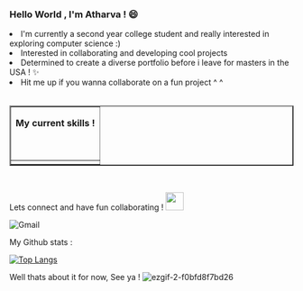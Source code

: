 ### Hello World , I'm Atharva ! 😄 

<li>I'm currently a second year college student and really interested in exploring computer science :)

<li>Interested in collaborating and developing cool projects

<li>Determined to create a diverse portfolio before i leave for masters in the USA ! ✨

<li>Hit me up if you wanna collaborate on a fun project ^ ^
<br>
<br>


<!-- <img src= "https://camo.githubusercontent.com/94be0a2e5be142925615e5821d97137a930d08fc154962ce43860f1957e6661e/68747470733a2f2f696d672e736869656c64732e696f2f62616467652f507974686f6e2d3337373641423f7374796c653d666f722d7468652d6261646765266c6f676f3d707974686f6e266c6f676f436f6c6f723d7768697465"> -->

<!-- <img src = "https://camo.githubusercontent.com/3e1012ffd12fb3c5a64eb49efb221ba71e9c84bb12f64b2a230351ae5a831da3/68747470733a2f2f696d672e736869656c64732e696f2f62616467652f432d3030353939433f7374796c653d666f722d7468652d6261646765266c6f676f3d63266c6f676f436f6c6f723d7768697465"> -->

<!-- <img src = "https://camo.githubusercontent.com/121f5000155889c0642b8a6b2a33a7f5fbe5c32d9133dac405ac269da15fcf94/68747470733a2f2f696d672e736869656c64732e696f2f62616467652f432532422532422d3030353939433f7374796c653d666f722d7468652d6261646765266c6f676f3d63253242253242266c6f676f436f6c6f723d7768697465"> -->

<!-- <img src = "https://camo.githubusercontent.com/d63d473e728e20a286d22bb2226a7bf45a2b9ac6c72c59c0e61e9730bfe4168c/68747470733a2f2f696d672e736869656c64732e696f2f62616467652f48544d4c352d4533344632363f7374796c653d666f722d7468652d6261646765266c6f676f3d68746d6c35266c6f676f436f6c6f723d7768697465"> -->

<table border="2" align="center">
<tbody><tr><td>
<p  dir="auto"><strong>My current skills ! </strong></p>
<!-- <p dir="auto"><strong>Skills</strong></p> -->
<p dir="auto"><a target="_blank" rel="noopener noreferrer" href="https://camo.githubusercontent.com/93c855ae825c1757f3426f05a05f4949d3b786c5b22d0edb53143a9e8f8499f6/68747470733a2f2f696d672e736869656c64732e696f2f62616467652f4a6176615363726970742d3332333333303f7374796c653d666f722d7468652d6261646765266c6f676f3d6a617661736372697074266c6f676f436f6c6f723d463744463145"><img src="https://camo.githubusercontent.com/93c855ae825c1757f3426f05a05f4949d3b786c5b22d0edb53143a9e8f8499f6/68747470733a2f2f696d672e736869656c64732e696f2f62616467652f4a6176615363726970742d3332333333303f7374796c653d666f722d7468652d6261646765266c6f676f3d6a617661736372697074266c6f676f436f6c6f723d463744463145" alt="" data-canonical-src="https://img.shields.io/badge/JavaScript-323330?style=for-the-badge&amp;logo=javascript&amp;logoColor=F7DF1E" style="max-width: 100%;"></a>
<a target="_blank" rel="noopener noreferrer" href="https://camo.githubusercontent.com/94be0a2e5be142925615e5821d97137a930d08fc154962ce43860f1957e6661e/68747470733a2f2f696d672e736869656c64732e696f2f62616467652f507974686f6e2d3337373641423f7374796c653d666f722d7468652d6261646765266c6f676f3d707974686f6e266c6f676f436f6c6f723d7768697465"><img src="https://camo.githubusercontent.com/94be0a2e5be142925615e5821d97137a930d08fc154962ce43860f1957e6661e/68747470733a2f2f696d672e736869656c64732e696f2f62616467652f507974686f6e2d3337373641423f7374796c653d666f722d7468652d6261646765266c6f676f3d707974686f6e266c6f676f436f6c6f723d7768697465" alt="" data-canonical-src="https://img.shields.io/badge/Python-3776AB?style=for-the-badge&amp;logo=python&amp;logoColor=white" style="max-width: 100%;"></a>
<a target="_blank" rel="noopener noreferrer" href="https://camo.githubusercontent.com/3e1012ffd12fb3c5a64eb49efb221ba71e9c84bb12f64b2a230351ae5a831da3/68747470733a2f2f696d672e736869656c64732e696f2f62616467652f432d3030353939433f7374796c653d666f722d7468652d6261646765266c6f676f3d63266c6f676f436f6c6f723d7768697465"><img src="https://camo.githubusercontent.com/3e1012ffd12fb3c5a64eb49efb221ba71e9c84bb12f64b2a230351ae5a831da3/68747470733a2f2f696d672e736869656c64732e696f2f62616467652f432d3030353939433f7374796c653d666f722d7468652d6261646765266c6f676f3d63266c6f676f436f6c6f723d7768697465" alt="" data-canonical-src="https://img.shields.io/badge/C-00599C?style=for-the-badge&amp;logo=c&amp;logoColor=white" style="max-width: 100%;"></a>
<a target="_blank" rel="noopener noreferrer" href="https://camo.githubusercontent.com/121f5000155889c0642b8a6b2a33a7f5fbe5c32d9133dac405ac269da15fcf94/68747470733a2f2f696d672e736869656c64732e696f2f62616467652f432532422532422d3030353939433f7374796c653d666f722d7468652d6261646765266c6f676f3d63253242253242266c6f676f436f6c6f723d7768697465"><img src="https://camo.githubusercontent.com/121f5000155889c0642b8a6b2a33a7f5fbe5c32d9133dac405ac269da15fcf94/68747470733a2f2f696d672e736869656c64732e696f2f62616467652f432532422532422d3030353939433f7374796c653d666f722d7468652d6261646765266c6f676f3d63253242253242266c6f676f436f6c6f723d7768697465" alt="" data-canonical-src="https://img.shields.io/badge/C%2B%2B-00599C?style=for-the-badge&amp;logo=c%2B%2B&amp;logoColor=white" style="max-width: 100%;"></a>
<!-- <a target="_blank" rel="noopener noreferrer" href="https://camo.githubusercontent.com/771cc18a712bf9edb0925a86164c34b0d803c4d9177dd4467eff7b777109c723/68747470733a2f2f696d672e736869656c64732e696f2f62616467652f4a6176612d4544384230303f7374796c653d666f722d7468652d6261646765266c6f676f3d6a617661266c6f676f436f6c6f723d7768697465"><img src="https://camo.githubusercontent.com/771cc18a712bf9edb0925a86164c34b0d803c4d9177dd4467eff7b777109c723/68747470733a2f2f696d672e736869656c64732e696f2f62616467652f4a6176612d4544384230303f7374796c653d666f722d7468652d6261646765266c6f676f3d6a617661266c6f676f436f6c6f723d7768697465" alt="" data-canonical-src="https://img.shields.io/badge/Java-ED8B00?style=for-the-badge&amp;logo=java&amp;logoColor=white" style="max-width: 100%;"></a> -->
<a target="_blank" rel="noopener noreferrer" href="https://camo.githubusercontent.com/d63d473e728e20a286d22bb2226a7bf45a2b9ac6c72c59c0e61e9730bfe4168c/68747470733a2f2f696d672e736869656c64732e696f2f62616467652f48544d4c352d4533344632363f7374796c653d666f722d7468652d6261646765266c6f676f3d68746d6c35266c6f676f436f6c6f723d7768697465"><img src="https://camo.githubusercontent.com/d63d473e728e20a286d22bb2226a7bf45a2b9ac6c72c59c0e61e9730bfe4168c/68747470733a2f2f696d672e736869656c64732e696f2f62616467652f48544d4c352d4533344632363f7374796c653d666f722d7468652d6261646765266c6f676f3d68746d6c35266c6f676f436f6c6f723d7768697465" alt="" data-canonical-src="https://img.shields.io/badge/HTML5-E34F26?style=for-the-badge&amp;logo=html5&amp;logoColor=white" style="max-width: 100%;"></a>
<a target="_blank" rel="noopener noreferrer" href="https://camo.githubusercontent.com/3a0f693cfa032ea4404e8e02d485599bd0d192282b921026e89d271aaa3d7565/68747470733a2f2f696d672e736869656c64732e696f2f62616467652f435353332d3135373242363f7374796c653d666f722d7468652d6261646765266c6f676f3d63737333266c6f676f436f6c6f723d7768697465"><img src="https://camo.githubusercontent.com/3a0f693cfa032ea4404e8e02d485599bd0d192282b921026e89d271aaa3d7565/68747470733a2f2f696d672e736869656c64732e696f2f62616467652f435353332d3135373242363f7374796c653d666f722d7468652d6261646765266c6f676f3d63737333266c6f676f436f6c6f723d7768697465" alt="" data-canonical-src="https://img.shields.io/badge/CSS3-1572B6?style=for-the-badge&amp;logo=css3&amp;logoColor=white" style="max-width: 100%;"></a>
<!-- <a target="_blank" rel="noopener noreferrer" href="https://camo.githubusercontent.com/87f8b4bfb89380f96a10d753be68a6d8d214160f908af4487557b20083ffc601/68747470733a2f2f696d672e736869656c64732e696f2f62616467652f4c615465582d3437413134313f7374796c653d666f722d7468652d6261646765266c6f676f3d4c61546558266c6f676f436f6c6f723d7768697465"><img src="https://camo.githubusercontent.com/87f8b4bfb89380f96a10d753be68a6d8d214160f908af4487557b20083ffc601/68747470733a2f2f696d672e736869656c64732e696f2f62616467652f4c615465582d3437413134313f7374796c653d666f722d7468652d6261646765266c6f676f3d4c61546558266c6f676f436f6c6f723d7768697465" alt="" data-canonical-src="https://img.shields.io/badge/LaTeX-47A141?style=for-the-badge&amp;logo=LaTeX&amp;logoColor=white" style="max-width: 100%;"></a> -->
<!-- <a target="_blank" rel="noopener noreferrer" href="https://camo.githubusercontent.com/510a057988cb5216f5d297ee202f6a08fa179798926cea28e95910f6b8ca5535/68747470733a2f2f696d672e736869656c64732e696f2f62616467652f4d61726b646f776e2d3030303030303f7374796c653d666f722d7468652d6261646765266c6f676f3d6d61726b646f776e266c6f676f436f6c6f723d7768697465"><img src="https://camo.githubusercontent.com/510a057988cb5216f5d297ee202f6a08fa179798926cea28e95910f6b8ca5535/68747470733a2f2f696d672e736869656c64732e696f2f62616467652f4d61726b646f776e2d3030303030303f7374796c653d666f722d7468652d6261646765266c6f676f3d6d61726b646f776e266c6f676f436f6c6f723d7768697465" alt="" data-canonical-src="https://img.shields.io/badge/Markdown-000000?style=for-the-badge&amp;logo=markdown&amp;logoColor=white" style="max-width: 100%;"></a></p> -->
<!-- <p dir="auto"><a target="_blank" rel="noopener noreferrer" href="https://camo.githubusercontent.com/a5f3a38969e58b9ae57b1b44f77a18f4635d4d55005e69f95b938f4c238d21a8/68747470733a2f2f696d672e736869656c64732e696f2f62616467652f4d41544c41422d696d61676525323070726f63657373696e672d79656c6c6f77677265656e"><img src="https://camo.githubusercontent.com/a5f3a38969e58b9ae57b1b44f77a18f4635d4d55005e69f95b938f4c238d21a8/68747470733a2f2f696d672e736869656c64732e696f2f62616467652f4d41544c41422d696d61676525323070726f63657373696e672d79656c6c6f77677265656e" alt="MATLAB" data-canonical-src="https://img.shields.io/badge/MATLAB-image%20processing-yellowgreen" style="max-width: 100%;"></a> -->
<!-- <a target="_blank" rel="noopener noreferrer" href="https://camo.githubusercontent.com/cae0fb9f011c63f229653470721aebabdc6d6dcd055e1a01fe785ab46cd3352d/68747470733a2f2f696d672e736869656c64732e696f2f62616467652f57332e4353532d526573706f6e736976652d627269676874677265656e"><img src="https://camo.githubusercontent.com/cae0fb9f011c63f229653470721aebabdc6d6dcd055e1a01fe785ab46cd3352d/68747470733a2f2f696d672e736869656c64732e696f2f62616467652f57332e4353532d526573706f6e736976652d627269676874677265656e" alt="" data-canonical-src="https://img.shields.io/badge/W3.CSS-Responsive-brightgreen" style="max-width: 100%;"></a></p> -->
  </td>
  </tr><tr>
  <td>
<!--    My Stack exchange stats- -->
<!-- <p dir="auto"><a href="https://stackexchange.com/users/18205358/aatmaj" rel="nofollow"><img src="https://camo.githubusercontent.com/0f070d668a915b66fcc8bd338233132ee2f04538bf493d0e9e4a1f994de82f6c/68747470733a2f2f737461636b65786368616e67652e636f6d2f75736572732f666c6169722f31383230353335382e706e67" width="208" align="center" height="58" alt="profile for Aatmaj on Stack Exchange, a network of free, community-driven Q&amp;A sites" title="profile for Aatmaj on Stack Exchange, a network of free, community-driven Q&amp;A sites" data-canonical-src="https://stackexchange.com/users/flair/18205358.png" style="max-width: 100%;"></a></p> -->
</td></tr></tbody></table>
<br>

Lets connect and have fun collaborating !         <img src="https://github.com/TheDudeThatCode/TheDudeThatCode/raw/master/Assets/Handshake.gif" height="32px" style="max-width: 100%;">

<img src="https://camo.githubusercontent.com/571384769c09e0c66b45e39b5be70f68f552db3e2b2311bc2064f0d4a9f5983b/68747470733a2f2f696d672e736869656c64732e696f2f62616467652f476d61696c2d4431343833363f7374796c653d666f722d7468652d6261646765266c6f676f3d676d61696c266c6f676f436f6c6f723d7768697465" alt="Gmail" data-canonical-src="https://img.shields.io/badge/Gmail-D14836?style=for-the-badge&amp;logo=gmail&amp;logoColor=white" style="max-width: 100%;">

My Github stats :

[![Top Langs](https://github-readme-stats.vercel.app/api/top-langs/?username=atharva100)](https://github.com/atharva100/github-readme-stats)

<!-- <img src="https://camo.githubusercontent.com/4a455e9816f0ca86af34d50babea6f23aacc5df73f03a5807143161461d158af/68747470733a2f2f6769746875622d726561646d652d73746174732e76657263656c2e6170702f6170692f746f702d6c616e67732f3f757365726e616d653d4161746d616a2d5a6570687972266c61796f75743d636f6d70616374" alt="Top Langs" data-canonical-src="https://github-readme-stats.vercel.app/api/top-langs/?username=atharva100&amp;layout=compact" style="max-width: 100%;"> -->

Well thats about it for now, See ya !   <img src="https://user-images.githubusercontent.com/83284294/124421267-b65b8100-dd7e-11eb-83a6-b3572a3ee21f.gif" alt="ezgif-2-f0bfd8f7bd26" style="max-width: 60%;">


<!--
**atharva100/atharva100** is a ✨ _special_ ✨ repository because its `README.md` (this file) appears on your GitHub profile.

Here are some ideas to get you started:

- 🔭 I’m currently working ...
- 🌱 I’m currently learning ...
- 👯 I’m looking to collaborate on ...
- 🤔 I’m looking for help with ...
- 💬 Ask me about ...
- 📫 How to reach me: ...
- 😄 Pronouns: ...
- ⚡ Fun fact: ...
-->
